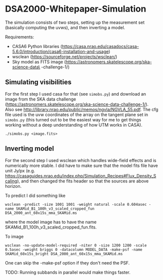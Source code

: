 # DSA2000-Whitepaper-Simulation
The simulation consists of two steps, setting up the measurement set (basically computing the uvws), and then inverting a model.

Requirements:
* CASA6 Python libraries (https://casa.nrao.edu/casadocs/casa-5.6.0/introduction/casa6-installation-and-usage)
* wsclean (https://sourceforge.net/projects/wsclean/)
* Sky model as FITS image (https://astronomers.skatelescope.org/ska-science-data\
-challenge-1/)

## Simulating visibilities
For the first step I used casa for that (see `simobs.py`) and download an image from the SKA data challenge (https://astronomers.skatelescope.org/ska-science-data-challenge-1/). Also see http://library.nrao.edu/public/memos/ngvla/NGVLA_55.pdf. The cfg file used is the uvw coordinates of the array on the tangent plane set in `simobs.py` (this turned out to be the easiest way for me to get things working without a deep understanding of how UTM works in CASA).

```
./simobs.py <image.fits>
```

## Inverting model
For the second step I used wsclean which handles wide-field effects and is numerically more stable. I did have to make sure that the model fits file have unit Jy/px (e.g. https://casaguides.nrao.edu/index.php/Simulation_Recipes#Flux_Density_Scaling), and then changed the fits header so that the sources are above horizon.

To predict I did something like
```
wsclean -predict -size 1001 1001 -weight natural -scale 0.604asec -name SKAMid_B1_100h_v3_scaled_cropped_fun DSA_2000_ant_60x15s_mma_SKAMid.ms
```
where the model image has to have the name SKAMid_B1_100h_v3_scaled_cropped_fun.fits. 

To image
```
wsclean -no-update-model-required -niter 0 -size 1200 1200 -scale 0.5asec -weight briggs 0 -datacolumn MODEL_DATA -make-psf -name SKAMid_60x15s_bright DSA_2000_ant_60x15s_mma_SKAMid.ms
```
One can skip the -make-psf option if they don't need the PSF.

TODO: Running subbands in parallel would make things faster.
